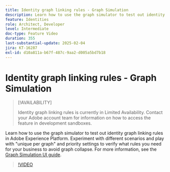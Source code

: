 ```yaml
---
title: Identity graph linking rules - Graph Simulation
description: Learn how to use the graph simulator to test out identity graph linking rules in Adobe Experience Platform. Experiment with different scenarios and play with "unique per graph" and priority settings to verify what rules you need for your business to avoid graph collapse.
feature: Identities
role: Architect, Developer
level: Intermediate
doc-type: Feature Video
duration: 355
last-substantial-update: 2025-02-04
jira: KT-16287
exl-id: d10a811a-b67f-487c-9aa2-d005a5bd7b18
---
```

# Identity graph linking rules - Graph Simulation

>[!AVAILABILITY]
>
>Identity graph linking rules is currently in Limited Availability. Contact your Adobe account team for information on how to access the feature in development sandboxes.

Learn how to use the graph simulator to test out identity graph linking rules in Adobe Experience Platform. Experiment with different scenarios and play with "unique per graph" and priority settings to verify what rules you need for your business to avoid graph collapse. For more information, see the [Graph Simulation UI guide](https://experienceleague.adobe.com/en/docs/experience-platform/identity/features/identity-graph-linking-rules/graph-simulation).

>[!VIDEO](https://video.tv.adobe.com/v/3444032/?learn=on&enablevpops)
